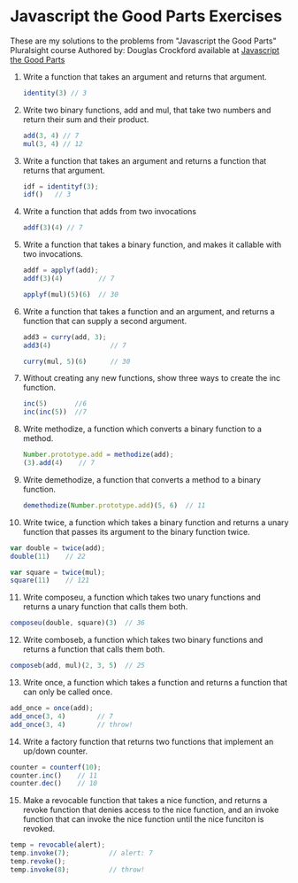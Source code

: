# Javascript the Good Parts Exercises

These are my solutions to the problems from "Javascript the Good Parts" Pluralsight course Authored by: Douglas Crockford available at [Javascript the Good Parts](http://pluralsight.com/training/courses/TableOfContents?courseName=javascript-good-parts)

1. Write a function that takes an argument and returns that argument.

   ```javascript
   identity(3) // 3
   ```

2. Write two binary functions, add and mul, that take two numbers and return their sum and their product.

   ```javascript
   add(3, 4) // 7
   mul(3, 4) // 12
   ```

3. Write a function that takes an argument and returns a function that returns that argument.

   ```javascript
   idf = identityf(3);
   idf()   // 3
   ```

4. Write a function that adds from two invocations

   ```javascript
   addf(3)(4) // 7
   ```

5. Write a function that takes a binary function, and makes it callable with two invocations.

   ```javascript
   addf = applyf(add);
   addf(3)(4)         // 7

   applyf(mul)(5)(6)  // 30
   ```

6. Write a function that takes a function and an argument, and returns a function that can supply a second argument.

   ```javascript
   add3 = curry(add, 3);
   add3(4)               // 7

   curry(mul, 5)(6)      // 30
   ```

7. Without creating any new functions, show three ways to create the inc function.

   ```javascript
   inc(5)       //6
   inc(inc(5))  //7
   ```

8. Write methodize, a function which converts a binary function to a method.

   ```javascript
   Number.prototype.add = methodize(add);
   (3).add(4)    // 7
   ```

9. Write demethodize, a function that converts a method to a binary function.

   ```javascript
   demethodize(Number.prototype.add)(5, 6)  // 11
   ```

10. Write twice, a function which takes a binary function and returns a unary function that passes its argument to the binary function twice.

   ```javascript
   var double = twice(add);
   double(11)    // 22

   var square = twice(mul);
   square(11)    // 121
   ```

11. Write composeu, a function which takes two unary functions and returns a unary function that calls them both.

   ```javascript
   composeu(double, square)(3)  // 36
   ```

12. Write comboseb, a function which takes two binary functions and returns a function that calls them both.

   ```javascript
   composeb(add, mul)(2, 3, 5)  // 25
   ```

13. Write once, a function which takes a function and returns a function that can only be called once.

   ```javascript
   add_once = once(add);
   add_once(3, 4)        // 7
   add_once(3, 4)        // throw!
   ```

14. Write a factory function that returns two functions that implement an up/down counter.

   ```javascript
   counter = counterf(10);
   counter.inc()    // 11
   counter.dec()    // 10
   ```

15. Make a revocable function that takes a nice function, and returns a revoke function that denies access to the nice function, and an invoke function that can invoke the nice function until the nice funciton is revoked.

   ```javascript
   temp = revocable(alert);
   temp.invoke(7);          // alert: 7
   temp.revoke();
   temp.invoke(8);          // throw!
   ```
